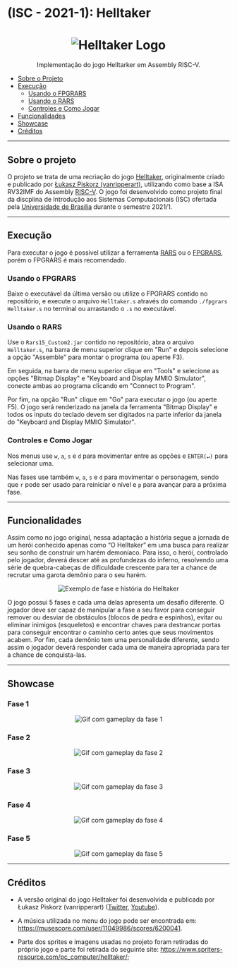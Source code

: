 # (ISC - 2021-1): Helltaker

<h1 align="center">
    <img alt="Helltaker Logo" src="./readme_assets/logo_helltaker.png" />
</h1>
<p align="center">Implementação do jogo Helltarker em Assembly RISC-V.</p>

* [Sobre o Projeto](#sobre-o-projeto)
* [Execução](#execução)
    * [Usando o FPGRARS](#usando-o-fpgrars)
    * [Usando o RARS](#usando-o-rars)
    * [Controles e Como Jogar](#controles-e-como-jogar)
* [Funcionalidades](#funcionalidades)
* [Showcase](#showcase)
* [Créditos](#créditos)

---

## Sobre o projeto

O projeto se trata de uma recriação do jogo [Helltaker](https://store.steampowered.com/app/1289310/Helltaker/), originalmente criado e publicado por [Łukasz Piskorz (vanripperart)](https://twitter.com/vanripperart), utilizando como base a ISA RV32IMF do Assembly [RISC-V](https://riscv.org/). O jogo foi desenvolvido como projeto final da discplina de Introdução aos Sistemas Computacionais (ISC) ofertada pela [Universidade de Brasília](https://www.unb.br/) durante o semestre 2021/1.

---
## Execução

Para executar o jogo é possível utilizar a ferramenta [RARS](https://github.com/TheThirdOne/rars) ou o [FPGRARS](https://github.com/LeoRiether/FPGRARS), porém o FPGRARS é mais recomendado.

### Usando o FPGRARS

Baixe o executável da última versão ou utilize o FPGRARS contido no repositório, e execute o arquivo `Helltaker.s` através do comando `./fpgrars Helltaker.s` no terminal ou arrastando o `.s` no executável.

### Usando o RARS

Use o `Rars15_Custom2.jar` contido no repositório, abra o arquivo `Helltaker.s`, na barra de menu superior clique em "Run" e depois selecione a opção "Assemble" para montar o programa (ou aperte F3).

Em seguida, na barra de menu superior clique em "Tools" e selecione as opções "Bitmap Display" e "Keyboard and Display MMIO Simulator", conecte ambas ao programa clicando em "Connect to Program".

Por fim, na opção "Run" clique em "Go" para executar o jogo (ou aperte F5). O jogo será renderizado na janela da ferramenta "Bitmap Display" e todos os inputs do teclado devem ser digitados na parte inferior da janela do "Keyboard and Display MMIO Simulator".


### Controles e Como Jogar

Nos menus use `w`, `a`, `s` e `d` para movimentar entre as opções e `ENTER(↵)` para selecionar uma. 

Nas fases use também `w`, `a`, `s` e `d` para movimentar o personagem, sendo que `r` pode ser usado para reiniciar o nível e `p` para avançar para a próxima fase.

---
## Funcionalidades    

Assim como no jogo original, nessa adaptação a história segue a jornada de um herói conhecido apenas como “O
Helltaker” em uma busca para realizar seu sonho de construir um harém demoníaco. Para isso, o herói, controlado pelo jogador, deverá descer até as profundezas do inferno, resolvendo uma série de quebra-cabeças de dificuldade crescente para ter a chance de recrutar uma garota demônio para o seu harém. 

<p align="center">
    <img alt="Exemplo de fase e história do Helltaker" src="./readme_assets/helltaker_exemplo.png" >
</p>

O jogo possui 5 fases e cada uma delas apresenta um desafio diferente. O jogador deve ser capaz de manipular a fase a seu favor para conseguir remover ou desviar de obstáculos (blocos de pedra e espinhos), evitar ou eliminar inimigos (esqueletos) e encontrar chaves para destrancar portas para conseguir encontrar o caminho certo antes que seus movimentos acabem. Por fim, cada demônio tem uma personalidade diferente, sendo assim o jogador deverá responder cada uma de maneira apropriada para ter a chance de conquista-las.

---
## Showcase

### Fase 1

<p align="center">
    <img alt="Gif com gameplay da fase 1" src="./readme_assets/helltaker_fase_1.gif" >
</p>


### Fase 2

<p align="center">
    <img alt="Gif com gameplay da fase 2" src="./readme_assets/helltaker_fase_2.gif" >
</p>


### Fase 3

<p align="center">
    <img alt="Gif com gameplay da fase 3" src="./readme_assets/helltaker_fase_3.gif" >
</p>


### Fase 4

<p align="center">
    <img alt="Gif com gameplay da fase 4" src="./readme_assets/helltaker_fase_4.gif" >
</p>


### Fase 5

<p align="center">
    <img alt="Gif com gameplay da fase 5" src="./readme_assets/helltaker_fase_5.gif" >
</p>

---
## Créditos

* A versão original do jogo Helltaker foi desenvolvida e publicada por Łukasz Piskorz (vanripperart) ([Twitter](https://twitter.com/vanripperart), [Youtube](https://www.youtube.com/user/vanripper17)).

* A música utilizada no menu do jogo pode ser encontrada em: https://musescore.com/user/11049986/scores/6200041.

* Parte dos sprites e imagens usadas no projeto foram retiradas do próprio jogo e parte foi retirada do seguinte site: https://www.spriters-resource.com/pc_computer/helltaker/; 